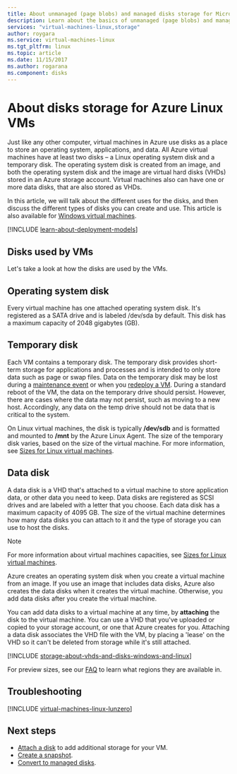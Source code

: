 ```yaml
---
title: About unmanaged (page blobs) and managed disks storage for Microsoft Azure Linux VMs | Microsoft Docs
description: Learn about the basics of unmanaged (page blobs) and managed disks storage for Linux virtual machines in Azure.
services: "virtual-machines-linux,storage"
author: roygara
ms.service: virtual-machines-linux
ms.tgt_pltfrm: linux
ms.topic: article
ms.date: 11/15/2017
ms.author: rogarana
ms.component: disks
---
```

# About disks storage for Azure Linux VMs
Just like any other computer, virtual machines in Azure use disks as a place to store an operating system, applications, and data. All Azure virtual machines have at least two disks – a Linux operating system disk and a temporary disk. The operating system disk is created from an image, and both the operating system disk and the image are virtual hard disks (VHDs) stored in an Azure storage account. Virtual machines also can have one or more data disks, that are also stored as VHDs.

In this article, we will talk about the different uses for the disks, and then discuss the different types of disks you can create and use. This article is also available for [Windows virtual machines](../windows/about-disks-and-vhds.md).

[!INCLUDE [learn-about-deployment-models](../../../includes/learn-about-deployment-models-both-include.md)]

## Disks used by VMs

Let's take a look at how the disks are used by the VMs.

## Operating system disk

Every virtual machine has one attached operating system disk. It's registered as a SATA drive and is labeled /dev/sda by default. This disk has a maximum capacity of 2048 gigabytes (GB).

## Temporary disk

Each VM contains a temporary disk. The temporary disk provides short-term storage for applications and processes and is intended to only store data such as page or swap files. Data on the temporary disk may be lost during a [maintenance event](../windows/manage-availability.md?toc=%2fazure%2fvirtual-machines%2fwindows%2ftoc.json#understand-vm-reboots---maintenance-vs-downtime) or when you [redeploy a VM](../windows/redeploy-to-new-node.md?toc=%2fazure%2fvirtual-machines%2flinux%2ftoc.json). During a standard reboot of the VM, the data on the temporary drive should persist. However, there are cases where the data may not persist, such as moving to a new host. Accordingly, any data on the temp drive should not be data that is critical to the system.

On Linux virtual machines, the disk is typically **/dev/sdb** and is formatted and mounted to **/mnt** by the Azure Linux Agent. The size of the temporary disk varies, based on the size of the virtual machine. For more information, see [Sizes for Linux virtual machines](../windows/sizes.md).

## Data disk

A data disk is a VHD that's attached to a virtual machine to store application data, or other data you need to keep. Data disks are registered as SCSI drives and are labeled with a letter that you choose. Each data disk has a maximum capacity of 4095 GB. The size of the virtual machine determines how many data disks you can attach to it and the type of storage you can use to host the disks.

> [!NOTE]
> For more information about virtual machines capacities, see [Sizes for Linux virtual machines](./sizes.md).

Azure creates an operating system disk when you create a virtual machine from an image. If you use an image that includes data disks, Azure also creates the data disks when it creates the virtual machine. Otherwise, you add data disks after you create the virtual machine.

You can add data disks to a virtual machine at any time, by **attaching** the disk to the virtual machine. You can use a VHD that you've uploaded or copied to your storage account, or one that Azure creates for you. Attaching a data disk associates the VHD file with the VM, by placing a 'lease' on the VHD so it can't be deleted from storage while it's still attached.

[!INCLUDE [storage-about-vhds-and-disks-windows-and-linux](../../../includes/storage-about-vhds-and-disks-windows-and-linux.md)]

For preview sizes, see our [FAQ](faq-for-disks.md#new-disk-sizes-managed-and-unmanaged) to learn what regions they are available in.

## Troubleshooting
[!INCLUDE [virtual-machines-linux-lunzero](../../../includes/virtual-machines-linux-lunzero.md)]

## Next steps

* [Attach a disk](add-disk.md?toc=%2fazure%2fvirtual-machines%2flinux%2ftoc.json) to add additional storage for your VM.
* [Create a snapshot](snapshot-copy-managed-disk.md).
* [Convert to managed disks](convert-unmanaged-to-managed-disks.md).